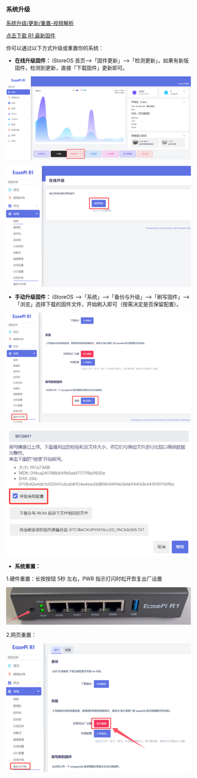 ### 系统升级

[系统升级/更新/重置-视频解析](https://www.bilibili.com/video/BV1fXiRYQEok/)

[点击下载 R1 最新固件](https://site.istoreos.com/firmware/download?devicename=easepi-r1/)

你可以通过以下方式升级或重置你的系统：

- **在线升级固件：** iStoreOS 首页——>「固件更新」——>「检测更新」，如果有新版固件，检测到更新，直接「下载固件」更新即可。

![image](./image/update1.png)

![image](./image/update2.png)

- **手动升级固件：** iStoreOS ——>「系统」——>「备份与升级」——>「刷写固件」——>「浏览」选择下载的固件文件，开始刷入即可（按需决定是否保留配置）。

![image](./image/update3.png)

![image](./image/update4.png)

- **系统重置：**

1.硬件重置：长按按钮 5秒 左右，PWR 指示灯闪时松开恢复出厂设置

![image](./image/power.png)

2.网页重置：

![image](./image/reset.png)
